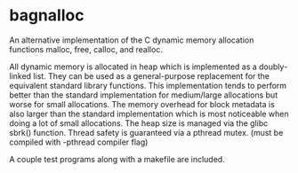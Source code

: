 # bagnalloc
An alternative implementation of the C dynamic memory allocation functions malloc, free, calloc, and realloc.

All dynamic memory is allocated in heap which is implemented as a doubly-linked list.
They can be used as a general-purpose replacement for the equivalent standard library functions.
This implementation tends to perform better than the standard implementation for medium/large allocations but worse for small allocations.
The memory overhead for block metadata is also larger than the standard implementation which is most noticeable when doing a lot of small allocations.
The heap size is managed via the glibc sbrk() function.
Thread safety is guaranteed via a pthread mutex. (must be compiled with -pthread compiler flag)

A couple test programs along with a makefile are included.
